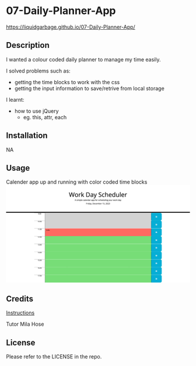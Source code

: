 # 07-Daily-Planner-App

https://liquidgarbage.github.io/07-Daily-Planner-App/

## Description

I wanted a colour coded daily planner to manage my time easily.

I solved problems such as:

- getting the time blocks to work with the css
- getting the input information to save/retrive from local storage

I learnt:

- how to use jQuery
  - eg. this, attr, each

## Installation

NA

## Usage

Calender app up and running with color coded time blocks
![calender app with color coded time blocks](/images/Screenshot.png)

## Credits

[Instructions](Instructions.md)

Tutor Mila Hose

## License

Please refer to the LICENSE in the repo.
